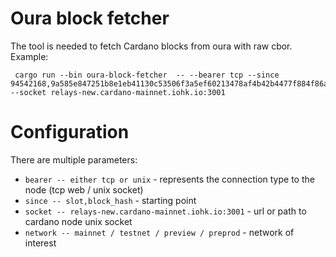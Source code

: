 # Oura block fetcher

The tool is needed to fetch Cardano blocks from oura with raw cbor. Example:
```shell
 cargo run --bin oura-block-fetcher  -- --bearer tcp --since 94542168,9a585e847251b8e1eb41130c53506f3a5ef60213478af4b42b4477f884f86a59 --socket relays-new.cardano-mainnet.iohk.io:3001
```
# Configuration
There are multiple parameters:
* `bearer -- either tcp or unix` - represents the connection type to the node (tcp web / unix socket)
* `since -- slot,block_hash` - starting point
* `socket -- relays-new.cardano-mainnet.iohk.io:3001` - url or path to cardano node unix socket
* `network -- mainnet / testnet / preview / preprod` - network of interest

